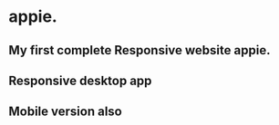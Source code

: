 # appie.
## My first complete Responsive website appie.
## Responsive desktop app
## Mobile version also
